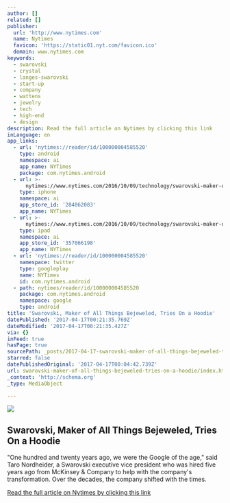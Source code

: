 ```yaml
---
author: []
related: []
publisher:
  url: 'http://www.nytimes.com'
  name: Nytimes
  favicon: 'https://static01.nyt.com/favicon.ico'
  domain: www.nytimes.com
keywords:
  - swarovski
  - crystal
  - langes-swarovski
  - start-up
  - company
  - wattens
  - jewelry
  - tech
  - high-end
  - design
description: Read the full article on Nytimes by clicking this link
inLanguage: en
app_links:
  - url: 'nytimes://reader/id/100000004585520'
    type: android
    namespace: ai
    app_name: NYTimes
    package: com.nytimes.android
  - url: >-
      nytimes://www.nytimes.com/2016/10/09/technology/swarovski-maker-of-all-things-bejeweled-tries-on-a-hoodie.html
    type: iphone
    namespace: ai
    app_store_id: '284862083'
    app_name: NYTimes
  - url: >-
      nytimes://www.nytimes.com/2016/10/09/technology/swarovski-maker-of-all-things-bejeweled-tries-on-a-hoodie.html
    type: ipad
    namespace: ai
    app_store_id: '357066198'
    app_name: NYTimes
  - url: 'nytimes://reader/id/100000004585520'
    namespace: twitter
    type: googleplay
    name: NYTimes
    id: com.nytimes.android
  - path: nytimes/reader/id/100000004585520
    package: com.nytimes.android
    namespace: google
    type: android
title: 'Swarovski, Maker of All Things Bejeweled, Tries On a Hoodie'
datePublished: '2017-04-17T00:21:35.769Z'
dateModified: '2017-04-17T00:21:35.427Z'
via: {}
inFeed: true
hasPage: true
sourcePath: _posts/2017-04-17-swarovski-maker-of-all-things-bejeweled-tries-on-a-hoodie.md
starred: false
datePublishedOriginal: '2017-04-17T00:04:42.739Z'
url: swarovski-maker-of-all-things-bejeweled-tries-on-a-hoodie/index.html
_context: 'http://schema.org'
_type: MediaObject

---
```

<article style=""><img src="https://imgflo.herokuapp.com/graph/2b2431f8e7ba7b0/1fd78eb0a72c4f85bc06eb023acc1474/noop.jpg?input=https%3A%2F%2Fstatic01.nyt.com%2Fimages%2F2016%2F10%2F09%2Fbusiness%2F09swarovski-slide-8Y1N%2F09swarovski-slide-8Y1N-facebookJumbo.jpg" /><h1>Swarovski, Maker of All Things Bejeweled, Tries On a Hoodie</h1><p>"One hundred and twenty years ago, we were the Google of the age," said Taro Nordheider, a Swarovski executive vice president who was hired five years ago from McKinsey &amp; Company to help with the company's transformation. Over the decades, the company shifted with the times.</p></article>

[Read the full article on Nytimes by clicking this link][0]

[0]: https://www.nytimes.com/2016/10/09/technology/swarovski-maker-of-all-things-bejeweled-tries-on-a-hoodie.html?_r=0